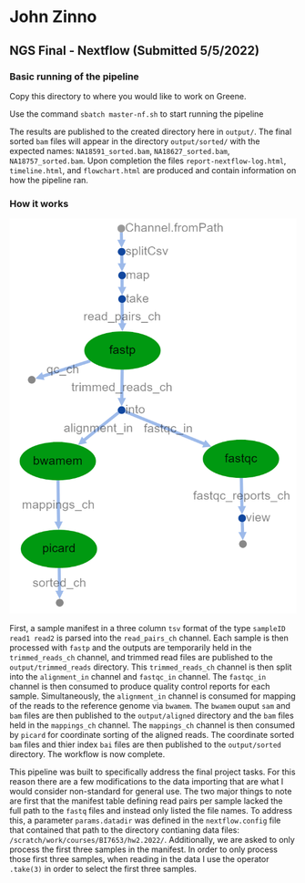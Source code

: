 # John Zinno 
## NGS Final - Nextflow (Submitted 5/5/2022)

### **Basic running of the pipeline**

Copy this directory to where you would like to work on Greene. 

Use the command `sbatch master-nf.sh` to start running the pipeline 

The results are published to the created directory here in `output/`. The final sorted `bam` files will appear in the directory `output/sorted/` with the expected names: `NA18591_sorted.bam`, `NA18627_sorted.bam`, `NA18757_sorted.bam`. Upon completion the files `report-nextflow-log.html`, `timeline.html`, and `flowchart.html` are produced and contain information on how the pipeline ran. 

### **How it works**

<img src="assets/flowchart.png" style="width:600px;" />

First, a sample manifest in a three column `tsv` format of the type `sampleID read1 read2` is parsed into the `read_pairs_ch` channel. Each sample is then processed with `fastp` and the outputs are temporarily  held in the `trimmed_reads_ch` channel, and trimmed read files are published to the `output/trimmed_reads` directory. This `trimmed_reads_ch` channel is then split into the `alignment_in` channel and `fastqc_in` channel. The `fastqc_in` channel is then consumed to produce quality control reports for each sample. Simultaneously, the `alignment_in` channel is consumed for mapping of the reads to the reference genome via `bwamem`. The `bwamem` ouput `sam` and `bam` files are then published to the `output/aligned` directory and the `bam` files held in the `mappings_ch` channel. The `mappings_ch` channel is then consumed by `picard` for coordinate sorting of the aligned reads. The coordinate sorted `bam` files and thier index `bai` files are then published to the `output/sorted` directory. The workflow is now complete.


This pipeline was built to specifically address the final project tasks. For this reason there are a few modifications to the data importing that are what I would consider non-standard for general use. The two major things to note are first that the manifest table defining read pairs per sample lacked the full path to the `fastq` files and instead only listed the file names. To address this, a parameter `params.datadir` was defined in the `nextflow.config` file that contained that path to the directory contianing data files: `/scratch/work/courses/BI7653/hw2.2022/`. Additionally, we are asked to only process the first three samples in the manifest. In order to only process those first three samples, when reading in the data I use the operator `.take(3)` in order to select the first three samples.  


